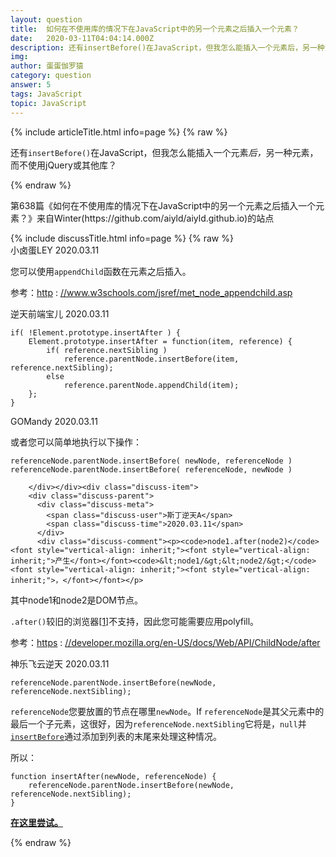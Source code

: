 ```yaml
---
layout: question
title:  如何在不使用库的情况下在JavaScript中的另一个元素之后插入一个元素？
date:   2020-03-11T04:04:14.000Z
description: 还有insertBefore()在JavaScript，但我怎么能插入一个元素后，另一种元素，而不使用jQuery或其他库？...
img: 
author: 蛋蛋伽罗猿
category: question
answer: 5
tags: JavaScript
topic: JavaScript
---
```

<div class="article-root">
  <div class="article">
    {% include articleTitle.html info=page %}
    {% raw %}
    <div class="article-content"><p><font style="vertical-align: inherit;"><font style="vertical-align: inherit;">还有</font></font><code>insertBefore()</code><font style="vertical-align: inherit;"><font style="vertical-align: inherit;">在JavaScript，但我怎么能插入一个元素</font></font><em><font style="vertical-align: inherit;"><font style="vertical-align: inherit;">后，</font></font></em><font style="vertical-align: inherit;"><font style="vertical-align: inherit;">另一种元素，而不使用jQuery或其他库？</font></font></p></div>
    {% endraw %}
  </div>
  <p class="winter_mark">第638篇《如何在不使用库的情况下在JavaScript中的另一个元素之后插入一个元素？》来自Winter(https://github.com/aiyld/aiyld.github.io)的站点</p>
  <div class="discuss-wrapper">
    {% include discussTitle.html info=page %}
    {% raw %}
    <div class="discuss-item">
        <div class="discuss-parent">
          <div class="discuss-meta">
            <span class="discuss-user">小卤蛋LEY</span>
            <span class="discuss-time">2020.03.11</span>
          </div>
          <div class="discuss-comment"><p><font style="vertical-align: inherit;"><font style="vertical-align: inherit;">您可以使用</font></font><code>appendChild</code><font style="vertical-align: inherit;"><font style="vertical-align: inherit;">函数在元素之后插入。</font></font></p>

<p><font style="vertical-align: inherit;"><font style="vertical-align: inherit;">参考：</font><a href="http://www.w3schools.com/jsref/met_node_appendchild.asp" rel="nofollow noreferrer"><font style="vertical-align: inherit;">http</font></a><font style="vertical-align: inherit;"> : </font></font><a href="http://www.w3schools.com/jsref/met_node_appendchild.asp" rel="nofollow noreferrer"><font style="vertical-align: inherit;"><font style="vertical-align: inherit;">//www.w3schools.com/jsref/met_node_appendchild.asp</font></font></a></p></div>
        </div></div><div class="discuss-item">
        <div class="discuss-parent">
          <div class="discuss-meta">
            <span class="discuss-user">逆天前端宝儿</span>
            <span class="discuss-time">2020.03.11</span>
          </div>
          <div class="discuss-comment"><pre><code>if( !Element.prototype.insertAfter ) {<font></font>
    Element.prototype.insertAfter = function(item, reference) {<font></font>
        if( reference.nextSibling )<font></font>
            reference.parentNode.insertBefore(item, reference.nextSibling);<font></font>
        else<font></font>
            reference.parentNode.appendChild(item);<font></font>
    };<font></font>
}<font></font>
</code></pre></div>
        </div></div><div class="discuss-item">
        <div class="discuss-parent">
          <div class="discuss-meta">
            <span class="discuss-user">GOMandy</span>
            <span class="discuss-time">2020.03.11</span>
          </div>
          <div class="discuss-comment"><p><font style="vertical-align: inherit;"><font style="vertical-align: inherit;">或者您可以简单地执行以下操作：</font></font></p>

<pre><code>referenceNode.parentNode.insertBefore( newNode, referenceNode )<font></font>
referenceNode.parentNode.insertBefore( referenceNode, newNode )<font></font>
</code></pre></div>
        </div></div><div class="discuss-item">
        <div class="discuss-parent">
          <div class="discuss-meta">
            <span class="discuss-user">斯丁逆天A</span>
            <span class="discuss-time">2020.03.11</span>
          </div>
          <div class="discuss-comment"><p><code>node1.after(node2)</code><font style="vertical-align: inherit;"><font style="vertical-align: inherit;">产生</font></font><code>&lt;node1/&gt;&lt;node2/&gt;</code><font style="vertical-align: inherit;"><font style="vertical-align: inherit;">，</font></font></p>

<p><font style="vertical-align: inherit;"><font style="vertical-align: inherit;">其中node1和node2是DOM节点。</font></font></p>

<p><code>.after()</code><font style="vertical-align: inherit;"><font style="vertical-align: inherit;">较旧的浏览器</font></font><a href="https://developer.mozilla.org/en-US/docs/Web/API/ChildNode/after" rel="nofollow noreferrer"><font style="vertical-align: inherit;"><font style="vertical-align: inherit;">[1]</font></font></a><font style="vertical-align: inherit;"><font style="vertical-align: inherit;">不支持</font><font style="vertical-align: inherit;">，因此您可能需要应用polyfill。</font></font></p>

<p><font style="vertical-align: inherit;"><font style="vertical-align: inherit;">参考：</font><a href="https://developer.mozilla.org/en-US/docs/Web/API/ChildNode/after" rel="nofollow noreferrer"><font style="vertical-align: inherit;">https</font></a><font style="vertical-align: inherit;"> :
 </font></font><a href="https://developer.mozilla.org/en-US/docs/Web/API/ChildNode/after" rel="nofollow noreferrer"><font style="vertical-align: inherit;"><font style="vertical-align: inherit;">//developer.mozilla.org/en-US/docs/Web/API/ChildNode/after</font></font></a></p></div>
        </div></div><div class="discuss-item">
        <div class="discuss-parent">
          <div class="discuss-meta">
            <span class="discuss-user">神乐飞云逆天</span>
            <span class="discuss-time">2020.03.11</span>
          </div>
          <div class="discuss-comment"><pre><code>referenceNode.parentNode.insertBefore(newNode, referenceNode.nextSibling);
</code></pre>

<p><font style="vertical-align: inherit;"></font><code>referenceNode</code><font style="vertical-align: inherit;"><font style="vertical-align: inherit;">您要放置的节点</font><font style="vertical-align: inherit;">在哪里</font></font><code>newNode</code><font style="vertical-align: inherit;"><font style="vertical-align: inherit;">。</font><font style="vertical-align: inherit;">If </font></font><code>referenceNode</code><font style="vertical-align: inherit;"><font style="vertical-align: inherit;">是其父元素中的最后一个子元素，这很好，因为</font></font><code>referenceNode.nextSibling</code><font style="vertical-align: inherit;"><font style="vertical-align: inherit;">它将是，</font></font><code>null</code><font style="vertical-align: inherit;"><font style="vertical-align: inherit;">并</font></font><a href="http://www.w3.org/TR/DOM-Level-2-Core/core.html#ID-952280727" rel="noreferrer"><code>insertBefore</code></a><font style="vertical-align: inherit;"><font style="vertical-align: inherit;">通过添加到列表的末尾来处理这种情况。</font></font></p>

<p><font style="vertical-align: inherit;"><font style="vertical-align: inherit;">所以：</font></font></p>

<pre><code>function insertAfter(newNode, referenceNode) {<font></font>
    referenceNode.parentNode.insertBefore(newNode, referenceNode.nextSibling);<font></font>
}<font></font>
</code></pre>

<p><a href="http://jsfiddle.net/UqDJk/" rel="noreferrer"><strong><font style="vertical-align: inherit;"><font style="vertical-align: inherit;">在这里尝试。</font></font></strong></a></p></div>
        </div></div>
    {% endraw %}
  </div>
<div>
